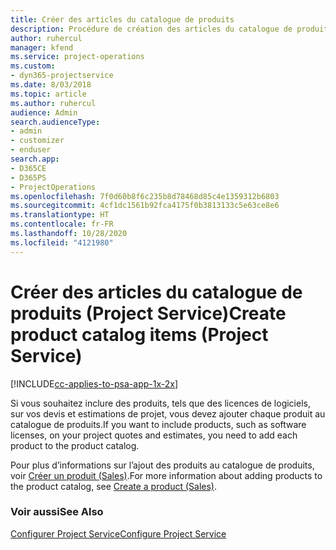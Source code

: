 ```yaml
---
title: Créer des articles du catalogue de produits
description: Procédure de création des articles du catalogue de produits dans Project Service
author: ruhercul
manager: kfend
ms.service: project-operations
ms.custom:
- dyn365-projectservice
ms.date: 8/03/2018
ms.topic: article
ms.author: ruhercul
audience: Admin
search.audienceType:
- admin
- customizer
- enduser
search.app:
- D365CE
- D365PS
- ProjectOperations
ms.openlocfilehash: 7f0d60b8f6c235b8d78468d85c4e1359312b6803
ms.sourcegitcommit: 4cf1dc1561b92fca4175f0b3813133c5e63ce8e6
ms.translationtype: HT
ms.contentlocale: fr-FR
ms.lasthandoff: 10/28/2020
ms.locfileid: "4121980"
---
```

# <a name="create-product-catalog-items-project-service"></a><span data-ttu-id="2becc-103">Créer des articles du catalogue de produits (Project Service)</span><span class="sxs-lookup"><span data-stu-id="2becc-103">Create product catalog items (Project Service)</span></span>

[!INCLUDE[cc-applies-to-psa-app-1x-2x](../includes/cc-applies-to-psa-app-1x-2x.md)]

<span data-ttu-id="2becc-104">Si vous souhaitez inclure des produits, tels que des licences de logiciels, sur vos devis et estimations de projet, vous devez ajouter chaque produit au catalogue de produits.</span><span class="sxs-lookup"><span data-stu-id="2becc-104">If you want to include products, such as software licenses, on your project quotes and estimates, you need to add each product to the product catalog.</span></span>  
  
 <span data-ttu-id="2becc-105">Pour plus d’informations sur l’ajout des produits au catalogue de produits, voir [Créer un produit (Sales)](https://docs.microsoft.com/dynamics365/sales-enterprise/create-product-sales).</span><span class="sxs-lookup"><span data-stu-id="2becc-105">For more information about adding products to the product catalog, see [Create a product (Sales)](https://docs.microsoft.com/dynamics365/sales-enterprise/create-product-sales).</span></span>  
  
### <a name="see-also"></a><span data-ttu-id="2becc-106">Voir aussi</span><span class="sxs-lookup"><span data-stu-id="2becc-106">See Also</span></span>  
 [<span data-ttu-id="2becc-107">Configurer Project Service</span><span class="sxs-lookup"><span data-stu-id="2becc-107">Configure Project Service</span></span>](../psa/configure.md)
